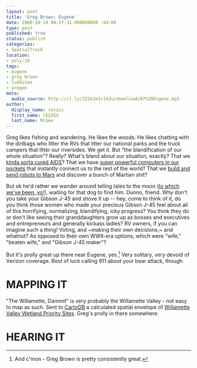 ```yaml
---
layout: post
title: 'Greg Brown: Eugene'
date: 2008-10-18 00:27:31.000000000 -04:00
type: post
published: true
status: publish
categories:
- SpatialTrack
location:
- poly:19
tags:
- eugene
- greg brown
- luddites
- oregon
meta:
  audio_source: http://cl.ly/3I2k1m1v143u/download/07%20Eugene.mp3
author:
  display_name: cecois
  first_name: CEÇOIS
  last_name: McGee
---
```


Greg likes fishing and wandering. He likes the woods. He likes chatting with the dirtbags who litter the RVs that litter our national parks and the truck campers that litter our riversides. We get it. But "the blandification of our whole situation"? Really? What's bland about our situation, exactly? That we [kinda sorta cured AIDS](http://www.cdc.gov/hiv/basics/whatishiv.html)? That we have [super powerful computers in our pockets](http://www.apple.com/iphone/) that instantly connect us to the rest of the world? That we [build and send robots to Mars](http://marsrovers.jpl.nasa.gov/home/index.html) and discover a bunch of Martian shit?

But ok he'd rather we wander around telling tales to the moon ([to which we've been, yo!](http://www.nasa.gov/mission_pages/apollo/apollo11.html)), waiting for that dog to find him. Dunno, friend. Why don't you take your Gibson J-45 and shove it up -- hey, come to think of it, do you think those women who made your precious Gibson J-45 feel about all of this horrifying, normalizing, blandifying, icky progress? You think they do or don't like seeing their granddaughters grow up as bosses and executives and entrepreneurs and generally kickass ladies? RV owners, if you can imagine such a thing! Voting, and ~making their own decisions,~ and whatnot? As opposed to their own WWII-era options, which were "wife," "beaten wife," and "Gibson J-45 maker"?

But it's prolly great up there near Eugene, yes.[^1] Very solitary, very devoid of Verizon coverage. Best of luck calling 911 about your bear attack, though. 

[^1]: And c'mon - Greg Brown is pretty consistently great.

# MAPPING IT
  "The Willamette, Dammit" is very probably the Willamette Valley - not easy to map as such. Sent to [CartoDB](http://cartodb.com) a calculated spatial envelope of [Willamette Valley Wetland Priority Sites](http://spatialdata.oregonexplorer.info/GPT9/catalog/search/resource/details.page?uuid=%7BD5244080-C8B3-44B2-80C9-F43ED6B48089%7D). Greg's prolly <span data-target="milleria" data-id="gD19" class="trigger">in there somewhere</span>.

# HEARING IT
